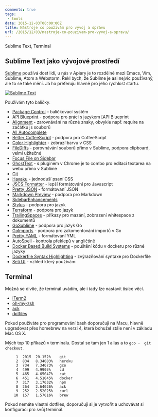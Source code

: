 ```yaml
---
comments: true
tags:
 - tools
date: 2015-12-03T00:00:00Z
title: Nástroje co používám pro vývoj a správu
url: /2015/12/03/nastroje-co-pouzivam-pro-vyvoj-a-spravu/
---
```


Sublime Text, Terminal

## Sublime Text jako vývojové prostředí

[Sublime](https://www.sublimetext.com/) používá dost lidí, u nás v Apiary je to rozdělné mezi Emacs, Vim, Sublime, Atom a Webstorm. Řekl bych, že Sublime je asi nejvíc používaný, ale to se také mění. Já ho preferuju hlavně pro jeho rychlost startu.

<a href="{{ root_url }}/images/sublime.png"><img class="center" src="{{ root_url }}/images/sublime.png" alt="Sublime Text" /></a>

<!--more-->

Používám tyto balíčky:

- [Package Control](https://packagecontrol.io/) – balíčkovací systém
- [API Blueprint](https://packagecontrol.io/packages/API%20Blueprint) - podpora pro práci s jazykem [API Blueprint
- [Alignment](https://packagecontrol.io/packages/Alignment) - zarovnávání na různé znaky, obvykle např. require na začátku js souborů
- [All Autocomplete](https://packagecontrol.io/packages/All%20Autocomplete)
- [Better CoffeeScript](https://packagecontrol.io/packages/Better%20CoffeeScript) - podpora pro CoffeeScript
- [Color Highlighter](https://packagecontrol.io/packages/Color%20Highlighter) - zobrazí barvu v CSS
- [FileDiffs](https://packagecontrol.io/packages/FileDiffs) - porovnávání souborů přímo v Sublime, podpora clipboard, velmi užitečné
- [Focus File on Sidebar](https://packagecontrol.io/packages/Focus%20File%20on%20Sidebar)
- [GhostText](https://packagecontrol.io/packages/GhostText) - s pluginem v Chrome je to combo pro editaci textarea na webu přímo v Sublime
- [Git](https://packagecontrol.io/packages/Git)
- [Hayaku](https://packagecontrol.io/packages/Hayaku%20-%20tools%20for%20writing%20CSS%20faster) - jednoduší psaní CSS
- [JSCS Formatter](https://packagecontrol.io/packages/JSCS-Formatter) - lepší formátování pro Javascript
- [Pretty JSON](https://packagecontrol.io/packages/Pretty%20JSON) - formátovaní JSON
- [Markdown Preview](https://packagecontrol.io/packages/Markdown%20Preview) - podpora pro Markdown
- [SidebarEnhancements](https://packagecontrol.io/packages/SideBarEnhancements)
- [Stylus](https://packagecontrol.io/packages/Stylus) - podpora pro jazyk
- [Terraform](https://packagecontrol.io/packages/Terraform) - podpora pro jazyk
- [TrailingSpaces](https://packagecontrol.io/packages/TrailingSpaces) - příkazy pro mazání, zobrazení whitespace z dokumentů
- [GoSublime](https://packagecontrol.io/packages/GoSublime) - podpora pro jazyk Go
- [GoImports](https://packagecontrol.io/packages/GoImports) - podpora pro zakomentování importů v Go
- [Pretty YAML](https://packagecontrol.io/packages/Pretty%20YAML) - formátovaní YML
- [AutoSpell](https://packagecontrol.io/packages/AutoSpell) - kontrola překlepů v angličtině
- [Docker Based Build Systems](https://packagecontrol.io/packages/Docker%20Based%20Build%20Systems) - pouštění kódu v dockeru pro různé jazyky
- [Dockerfile Syntax Highlighting](https://packagecontrol.io/packages/Dockerfile%20Syntax%20Highlighting) - zvýrazňování syntaxe pro Dockerfile
- [Seti UI](https://packagecontrol.io/packages/Seti_UI) - vzhled který používám

## Terminal

Možná se divíte, že terminál uvádím, ale i tady lze nastavit tisíce věcí.

- [iTerm2](https://www.iterm2.com/)
- [oh-my-zsh](https://ohmyz.sh/)
- [ack](https://beyondgrep.com/)
- [dotfiles](https://dotfiles.github.io/)

Pokud používáte pro programování bash doporučuji na Macu, hlavně upgradovat přes homebrew na verzi 4, která bohužel stále není v základu Mac OS X.

Mých top 10 příkazů v terminalu. Dostal se tam jen 1 alias a to `gco -  git checkout`.

```
     1  2015  20.152%    git
     2  834   8.34083%   heroku
     3  734   7.34073%   gco
     4  499   4.9905%    cd
     5  465   4.65047%   cat
     6  451   4.51045%   docker
     7  317   3.17032%   npm
     8  264   2.64026%   ack
     9  252   2.52025%   curl
    10  157   1.57016%   brew
```

Pokud nemáte vlastní dotfiles, doporučuji si je vytvořit a uchovávat si konfiguraci pro svůj terminál.


